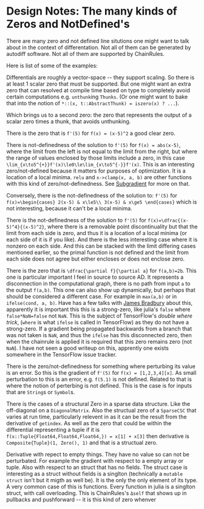 # Design Notes: The many kinds of Zeros and NotDefined's

There are many zero and not defined line situtions one might want to talk about in the context of differentation.
Not all of them can be generated by autodiff software.
Not all of them are supported by ChainRules.


Here is list of some of the examples:

Differentials are roughly a vector-space -- they support scaling.
So there is at least 1 scalar zero that must be supported.
But one might want an extra zero that can resolved at compile time based on type to completely avoid certain computations e.g. `unthunk`ing `Thunks`.
(Or one might want to bake that into the notion of `*::(x, t::AbstractThunk) = iszero(x) ? ...`).

Which brings us to a second zero:
the zero that represents the output of a scalar zero times a thunk, that avoids unthunking.


There is the zero that is `f'(5)` for ``f(x) = (x-5)^2`` a good clear zero.

There is not-definedness of the solution to `f'(5)` for ``f(x) = abs(x-5)``,
where the limit from the left is not equal to the limit from the right,
but where the range of values enclosed by those limits include a zero,
in this case ``\lim_{x\to5^{+}}f'(x)\le0\le\lim_{x\to5^{-}}f'(x)``.
This is an interesting zero/not-defined because it matters for purposes of optimization.
It is a location of a local minima.
`relu` and `x->clamp(x, a, b)` are other functions with this kind of zero/not-definedness.
See [Subgradient](https://en.wikipedia.org/wiki/Subgradient_method) for more on that.

Conversely, there is the not-definedness of the solution to: `f'(5)` for ``f(x)=\begin{cases}
2(x-5) & x\le5\\
3(x-5) & x\ge5
\end{cases}``
 which is not interesting, because it can't be a local minima.


There is the not-definedness of the solution to `f'(5)` for ``f(x)=\dfrac{(x-5)^4}{(x-5)^2}``,
where there is a removable point discontinuality but that the limit from each side is zero, and thus it is a location of a local minima (or each side of it is if you like).
And there is the less interesting case where it is nonzero on each side.
And this can be stacked with the limit differing cases mentioned earlier, so the primal function is not defined and the limit from each side does not agree but either encloses or does not enclose zero.


There is the zero that is `\dfrac{\partial f}{\partial a}` for ``f(a,b)=2b``.
This one is particular important I feel in source to source AD.
It represents a disconnection in the computational graph, there is no path from input ``a`` to the output ``f(a,b)``.
This one can also show up dynamically, but perhaps that should be considered a different case.
For example in `max(a,b)` or in ``ifelse(cond, a, b)``.
Have has a few talks with [James Bradbury](https://github.com/jekbradbury) about this, apparently it is important this this is a strong-zero, like julia's `false` where `false*NaN=false` not `NaN`.
This is the subject of TensorFlow's _double where trick_, (`where` is what `ifelse` is called in TensorFlow) as they do not have a strong-zero.
If a gradient being propagated backwards from a branch that was not taken is `NaN`, and thus the `ifelse` has this disconnected zero,  then when the chainrule is applied it is required that this zero remains zero (not `NaN`).
I have not seen a good writeup on this, apprently one exists somewhere in the TensorFlow issue tracker.

There is the zero/not-definedness for something where perturbing its value is an error.
So this is the gradient of `f'(5)` for ``f(x) = [1,2,3,4][x]``.
As small perturbation to this is an error, e.g. `f(5.1)` is not defined.
Related to that is where the notion of perterbing is not defined.
This is the case is for inputs that are `String`s or `Symbol`s.

There is the cases of a structural Zero in a sparse data structure.
Like the off-diagonal on a `DiagonalMatrix`.
Also the structual zero of a `SparseCSC` that varies at run time, particularly relevent in as it can be the result from the derivative of `getindex`.
As well as the zero that could be within the differential representing a tuple
if it is ``f(x::Tuple{Float64,Float64,Float64,}) = x[1] + x[3]``
then derivative is `Composite{Tuple}(1, Zero(), 1)` and that is a structual zero.

Derivative with repect to empty things.
They have no value so can not be perturbated.
For example the gradient with respect to a empty array or tuple.
Also with respect to an struct that has no fields.
The struct case is interesting as a struct without fields is a singlton
(technically a `mutable struct` isn't but it migth as well be).
It is the only the only element of its type.
A very common case of this is functions.
Every function in julia is a singlton struct, with call overloading.
This is ChainRules's `Δself` that shows up in pullbacks and pushforward -- it is this kind of zero whenver
